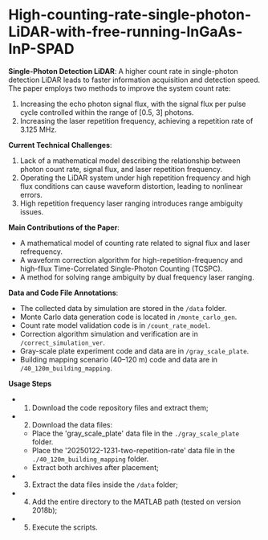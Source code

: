 # High-counting-rate-single-photon-LiDAR-with-free-running-InGaAs-InP-SPAD

**Single-Photon Detection LiDAR**: A higher count rate in single-photon detection LiDAR leads to faster information acquisition and detection speed. The paper employs two methods to improve the system count rate:  
1. Increasing the echo photon signal flux, with the signal flux per pulse cycle controlled within the range of [0.5, 3] photons.  
2. Increasing the laser repetition frequency, achieving a repetition rate of 3.125 MHz.  

**Current Technical Challenges**:  
1. Lack of a mathematical model describing the relationship between photon count rate, signal flux, and laser repetition frequency.  
2. Operating the LiDAR system under high repetition frequency and high flux conditions can cause waveform distortion, leading to nonlinear errors.  
3. High repetition frequency laser ranging introduces range ambiguity issues.  

**Main Contributions of the Paper**:   
- A mathematical model of counting rate related to signal flux and laser refrequency.  
- A waveform correction algorithm for high-repetition-frequency and high-fllux Time-Correlated Single-Photon Counting (TCSPC).  
- A method for solving range ambiguity by dual frequency laser ranging.  

**Data and Code File Annotations**:  
- The collected data by simulation are stored in the `/data` folder.  
- Monte Carlo data generation code is located in `/monte_carlo_gen`.  
- Count rate model validation code is in `/count_rate_model`.  
- Correction algorithm simulation and verification are in `/correct_simulation_ver`.  
- Gray-scale plate experiment code and data are in `/gray_scale_plate`.  
- Building mapping scenario (40–120 m) code and data are in `/40_120m_building_mapping`.  

**Usage Steps**
- 1. Download the code repository files and extract them;
- 2. Download the data files:  
  - Place the 'gray_scale_plate' data file in the `./gray_scale_plate` folder.  
  - Place the '20250122-1231-two-repetition-rate' data file in the `./40_120m_building_mapping` folder.  
  - Extract both archives after placement;
- 3. Extract the data files inside the `/data` folder;
- 4. Add the entire directory to the MATLAB path (tested on version 2018b);
- 5. Execute the scripts.
